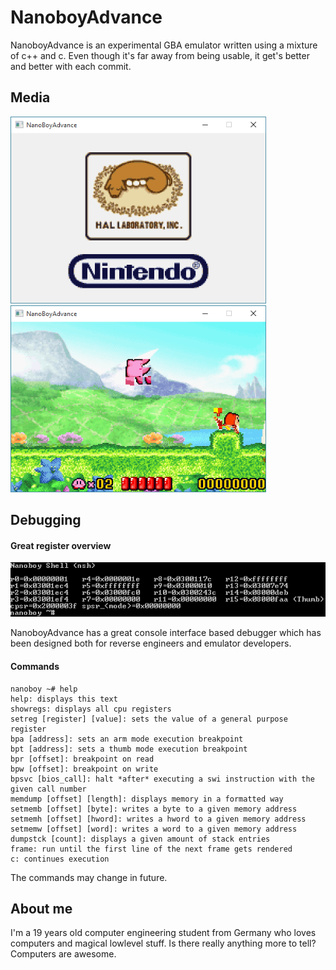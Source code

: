 # NanoboyAdvance

NanoboyAdvance is an experimental GBA emulator written using a mixture of c++ and c. Even though it's far away from being usable, it get's better and better with each commit. 

## Media

<img width="409" height="299" src="https://raw.githubusercontent.com/fredericmeyer/nanoboyadvance/master/screenshots/kirby_logo.png" alt="kirby_logo">
<img width="409" height="299" src="https://raw.githubusercontent.com/fredericmeyer/nanoboyadvance/master/screenshots/kirby_ingame.png" alt="kirby_ingame">

## Debugging

#### Great register overview
<img src="https://raw.githubusercontent.com/fredericmeyer/nanoboyadvance/master/screenshots/nsh.png" alt="nsh">

NanoboyAdvance has a great console interface based debugger which has been designed both for reverse engineers and emulator developers.

#### Commands
```
nanoboy ~# help
help: displays this text
showregs: displays all cpu registers
setreg [register] [value]: sets the value of a general purpose register
bpa [address]: sets an arm mode execution breakpoint
bpt [address]: sets a thumb mode execution breakpoint
bpr [offset]: breakpoint on read
bpw [offset]: breakpoint on write
bpsvc [bios_call]: halt *after* executing a swi instruction with the given call number
memdump [offset] [length]: displays memory in a formatted way
setmemb [offset] [byte]: writes a byte to a given memory address
setmemh [offset] [hword]: writes a hword to a given memory address
setmemw [offset] [word]: writes a word to a given memory address
dumpstck [count]: displays a given amount of stack entries
frame: run until the first line of the next frame gets rendered
c: continues execution
```
The commands may change in future. 

## About me
I'm a 19 years old computer engineering student from Germany who loves computers and magical lowlevel stuff. Is there really anything more to tell? Computers are awesome.
